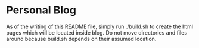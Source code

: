 # Personal Blog

As of the writing of this README file, simply run ./build.sh to
create the html pages which will be located inside blog. Do not
move directories and files around because build.sh depends on their
assumed location.
